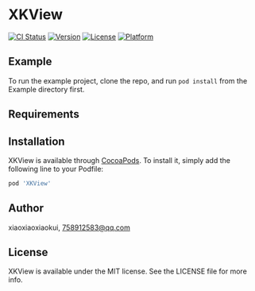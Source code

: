 # XKView

[![CI Status](https://img.shields.io/travis/xiaoxiaoxiaokui/XKView.svg?style=flat)](https://travis-ci.org/xiaoxiaoxiaokui/XKView)
[![Version](https://img.shields.io/cocoapods/v/XKView.svg?style=flat)](https://cocoapods.org/pods/XKView)
[![License](https://img.shields.io/cocoapods/l/XKView.svg?style=flat)](https://cocoapods.org/pods/XKView)
[![Platform](https://img.shields.io/cocoapods/p/XKView.svg?style=flat)](https://cocoapods.org/pods/XKView)

## Example

To run the example project, clone the repo, and run `pod install` from the Example directory first.

## Requirements

## Installation

XKView is available through [CocoaPods](https://cocoapods.org). To install
it, simply add the following line to your Podfile:

```ruby
pod 'XKView'
```

## Author

xiaoxiaoxiaokui, 758912583@qq.com

## License

XKView is available under the MIT license. See the LICENSE file for more info.
